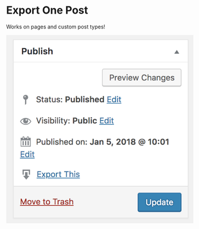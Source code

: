 Export One Post
===============

Works on pages and custom post types!

![screenshot](screenshot.png)
